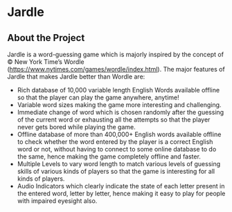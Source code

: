 # Jardle

## About the Project

Jardle is a word-guessing game which is majorly inspired by the concept of © New York Time’s Wordle (https://www.nytimes.com/games/wordle/index.html). The major features of Jardle that makes Jardle better than Wordle are:
- Rich database of 10,000 variable length English Words available offline so that the player can play the game anywhere, anytime!
- Variable word sizes making the game more interesting and challenging.
- Immediate change of word which is chosen randomly after the guessing of the current word or exhausting all the attempts so that the player never gets bored while playing the game.
- Offline database of more than 400,000+ English words available offline to check whether the word entered by the player is a correct English word or not, without having to connect to some online database to do the same, hence making the game completely offline and faster.
- Multiple Levels to vary word length to match various levels of guessing skills of various kinds of players so that the game is interesting for all kinds of players.
- Audio Indicators which clearly indicate the state of each letter present in the entered word, letter by letter, hence making it easy to play for people with impaired eyesight also.
